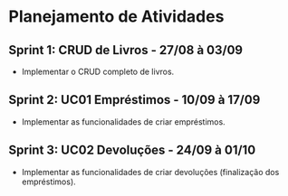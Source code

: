 # Planejamento de Atividades
## Sprint 1: CRUD de Livros - 27/08 à 03/09
- Implementar o CRUD completo de livros.

## Sprint 2: UC01 Empréstimos - 10/09 à 17/09
- Implementar as funcionalidades de criar empréstimos.

## Sprint 3: UC02 Devoluções - 24/09 à 01/10
- Implementar as funcionalidades de criar devoluções (finalização dos empréstimos).